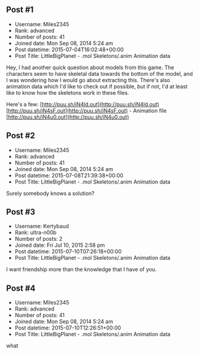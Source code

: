 ## Post #1
- Username: Miles2345
- Rank: advanced
- Number of posts: 41
- Joined date: Mon Sep 08, 2014 5:24 am
- Post datetime: 2015-07-04T16:02:48+00:00
- Post Title: LittleBigPlanet - .mol Skeletons/.anim Animation data

Hey, I had another quick question about models from this game. The characters seem to have skeletal data towards the bottom of the model, and I was wondering how I would go about extracting this. There's also animation data which I'd like to check out if possible, but if not, I'd at least like to know how the skeletons work in these files.

Here's a few:
[http://puu.sh/iN4ld.out](http://puu.sh/iN4ld.out)
[http://puu.sh/iN4sF.out](http://puu.sh/iN4sF.out) - Animation file [http://puu.sh/iN4u0.out](http://puu.sh/iN4u0.out)
## Post #2
- Username: Miles2345
- Rank: advanced
- Number of posts: 41
- Joined date: Mon Sep 08, 2014 5:24 am
- Post datetime: 2015-07-08T21:39:38+00:00
- Post Title: LittleBigPlanet - .mol Skeletons/.anim Animation data

Surely somebody knows a solution?
## Post #3
- Username: Kertybaud
- Rank: ultra-n00b
- Number of posts: 2
- Joined date: Fri Jul 10, 2015 2:58 pm
- Post datetime: 2015-07-10T07:26:18+00:00
- Post Title: LittleBigPlanet - .mol Skeletons/.anim Animation data

I want friendship more than the knowledge that I have of you.
## Post #4
- Username: Miles2345
- Rank: advanced
- Number of posts: 41
- Joined date: Mon Sep 08, 2014 5:24 am
- Post datetime: 2015-07-10T12:26:51+00:00
- Post Title: LittleBigPlanet - .mol Skeletons/.anim Animation data

what
